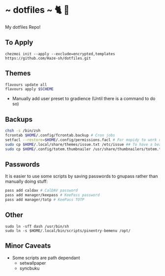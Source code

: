# ~ dotfiles ~ 🐈 🍻

My dotfiles Repo!


## To Apply

```
chezmoi init --apply --exclude=encrypted,templates https://github.com/Haze-sh/dotfiles.git
```

## Themes

```bash
flavours update all
flavours apply $SCHEME
```

- Manually add user preset to gradience (Until there is a command to do so)

## Backups

```bash
chsh -s /bin/zsh
fcrontab $HOME/.config/fcrontab.backup # Cron jobs
setfacl --restore=$HOME/.config/permissions.facl # For mopidy to work on local files
sudo cp $HOME/.local/share/themes/issue.txt /etc/issue ## To have a beautiful issue
sudo cp $HOME/.config/totem.thumbnailer /usr/share/thumbnailers/totem.thumbnailer # Better thumbnails
```

## Passwords

It is easier to use some scripts by saving passwords to gnupass rather than manually doing stuff:

```bash
pass add caldav # CalDAV password
pass add manager/keepass # KeePass password
pass add manager/totp # KeePass TOTP
```

## Other

```
sudo ln -sfT dash /usr/bin/sh
sudo ln -s $HOME/.local/bin/scripts/pinentry-bemenu /opt/
```

## Minor Caveats

- Some scripts are path dependant
	* setwallpaper
	* syncbuku
